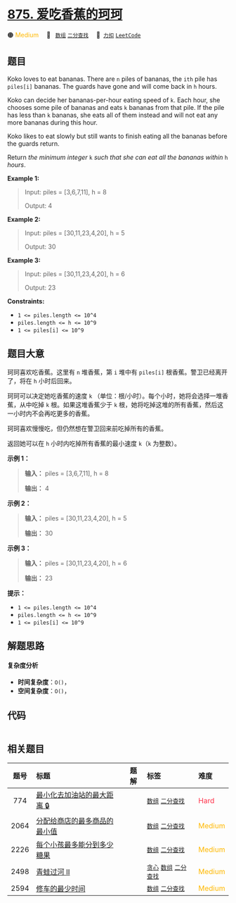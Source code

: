 # [875. 爱吃香蕉的珂珂](https://2xiao.github.io/leetcode-js/problem/0875.html)

🟠 <font color=#ffb800>Medium</font>&emsp; 🔖&ensp; [`数组`](/tag/array.md) [`二分查找`](/tag/binary-search.md)&emsp; 🔗&ensp;[`力扣`](https://leetcode.cn/problems/koko-eating-bananas) [`LeetCode`](https://leetcode.com/problems/koko-eating-bananas)

## 题目

Koko loves to eat bananas. There are `n` piles of bananas, the `ith` pile has
`piles[i]` bananas. The guards have gone and will come back in `h` hours.

Koko can decide her bananas-per-hour eating speed of `k`. Each hour, she
chooses some pile of bananas and eats `k` bananas from that pile. If the pile
has less than `k` bananas, she eats all of them instead and will not eat any
more bananas during this hour.

Koko likes to eat slowly but still wants to finish eating all the bananas
before the guards return.

Return _the minimum integer_ `k` _such that she can eat all the bananas
within_ `h` _hours_.



**Example 1:**

> Input: piles = [3,6,7,11], h = 8
> 
> Output: 4

**Example 2:**

> Input: piles = [30,11,23,4,20], h = 5
> 
> Output: 30

**Example 3:**

> Input: piles = [30,11,23,4,20], h = 6
> 
> Output: 23

**Constraints:**

  * `1 <= piles.length <= 10^4`
  * `piles.length <= h <= 10^9`
  * `1 <= piles[i] <= 10^9`


## 题目大意

珂珂喜欢吃香蕉。这里有 `n` 堆香蕉，第 `i` 堆中有 `piles[i]` 根香蕉。警卫已经离开了，将在 `h` 小时后回来。

珂珂可以决定她吃香蕉的速度 `k` （单位：根/小时）。每个小时，她将会选择一堆香蕉，从中吃掉 `k` 根。如果这堆香蕉少于 `k`
根，她将吃掉这堆的所有香蕉，然后这一小时内不会再吃更多的香蕉。  

珂珂喜欢慢慢吃，但仍然想在警卫回来前吃掉所有的香蕉。

返回她可以在 `h` 小时内吃掉所有香蕉的最小速度 `k`（`k` 为整数）。



**示例 1：**

> 
> 
> 
> 
> 
> **输入：** piles = [3,6,7,11], h = 8
> 
> **输出：** 4
> 
> 

**示例 2：**

> 
> 
> 
> 
> 
> **输入：** piles = [30,11,23,4,20], h = 5
> 
> **输出：** 30
> 
> 

**示例 3：**

> 
> 
> 
> 
> 
> **输入：** piles = [30,11,23,4,20], h = 6
> 
> **输出：** 23
> 
> 



**提示：**

  * `1 <= piles.length <= 10^4`
  * `piles.length <= h <= 10^9`
  * `1 <= piles[i] <= 10^9`


## 解题思路

#### 复杂度分析

- **时间复杂度**：`O()`，
- **空间复杂度**：`O()`，

## 代码

```javascript

```

## 相关题目

<!-- prettier-ignore -->
| 题号 | 标题 | 题解 | 标签 | 难度 |
| :------: | :------ | :------: | :------ | :------ |
| 774 | [最小化去加油站的最大距离 🔒](https://leetcode.com/problems/minimize-max-distance-to-gas-station) |  |  [`数组`](/tag/array.md) [`二分查找`](/tag/binary-search.md) | <font color=#ff334b>Hard</font> |
| 2064 | [分配给商店的最多商品的最小值](https://leetcode.com/problems/minimized-maximum-of-products-distributed-to-any-store) |  |  [`数组`](/tag/array.md) [`二分查找`](/tag/binary-search.md) | <font color=#ffb800>Medium</font> |
| 2226 | [每个小孩最多能分到多少糖果](https://leetcode.com/problems/maximum-candies-allocated-to-k-children) |  |  [`数组`](/tag/array.md) [`二分查找`](/tag/binary-search.md) | <font color=#ffb800>Medium</font> |
| 2498 | [青蛙过河 II](https://leetcode.com/problems/frog-jump-ii) |  |  [`贪心`](/tag/greedy.md) [`数组`](/tag/array.md) [`二分查找`](/tag/binary-search.md) | <font color=#ffb800>Medium</font> |
| 2594 | [修车的最少时间](https://leetcode.com/problems/minimum-time-to-repair-cars) |  |  [`数组`](/tag/array.md) [`二分查找`](/tag/binary-search.md) | <font color=#ffb800>Medium</font> |